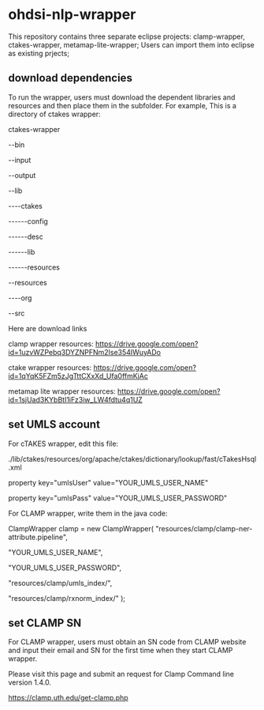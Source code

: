 # ohdsi-nlp-wrapper

This repository contains three separate eclipse projects: clamp-wrapper, ctakes-wrapper, metamap-lite-wrapper; Users can import them into eclipse as existing prjects;

## download dependencies
To run the wrapper, users must download the dependent libraries and resources and then place them in the subfolder.
For example, This is a directory of ctakes wrapper:

ctakes-wrapper

--bin

--input

--output

--lib

----ctakes

------config

------desc

------lib

------resources

--resources

----org

--src


Here are download links

clamp wrapper resources:
https://drive.google.com/open?id=1uzvWZPebq3DYZNPFNm2Ise354IWuyADo

ctake wrapper resources:
https://drive.google.com/open?id=1qYqK5FZm5zJgTttCXxXd_Ufa0ffmKjAc

metamap lite wrapper resources:
https://drive.google.com/open?id=1sjUad3KYbBtI1iFz3iw_LW4fdtu4q1UZ

## set UMLS account
For cTAKES wrapper, edit this file:

./lib/ctakes/resources/org/apache/ctakes/dictionary/lookup/fast/cTakesHsql.xml

property key="umlsUser" value="YOUR_UMLS_USER_NAME"

property key="umlsPass" value="YOUR_UMLS_USER_PASSWORD"


For CLAMP wrapper, write them in the java code:

ClampWrapper clamp = new ClampWrapper( "resources/clamp/clamp-ner-attribute.pipeline", 

  "YOUR_UMLS_USER_NAME", 
  
  "YOUR_UMLS_USER_PASSWORD", 
  
  "resources/clamp/umls_index/", 
  
  "resources/clamp/rxnorm_index/" );
  

## set CLAMP SN

For CLAMP wrapper, users must obtain an SN code from CLAMP website and input their email and SN for the first time when they start CLAMP wrapper.

Please visit this page and submit an request for Clamp Command line version 1.4.0.

https://clamp.uth.edu/get-clamp.php


